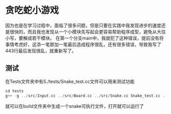 # 贪吃蛇小游戏
因为也是在学习过程中，面临了很多问题，但是只要在实践中我发现进步的速度还是很快的，而且我也发现从一个小模块先写起会更容易帮助程序成型，避免从大往小写，要解成若干模块。
在第一个分支main中，我就犯了这种错误，提前没有将事情考虑好，这添一笔那加一笔最后造成程序很乱，还有很多错误，导致我写了443行最后发现很乱，就重新写了。

## 测试
在Tests文件夹中有S./tests/Snake_test.cc文件可以用来测试功能
```c++
cd tests
g++ -g ../src/Input.cc ../src/Board.cc ../src/Snake.cc Snake_test.cc ../src/Food.cc -o ../build/snake
```
就可以在build文件夹中生成一个snake可执行文件，打开就可以运行了
